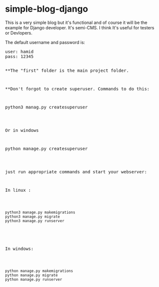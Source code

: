 # simple-blog-django
This is a very simple blog but it's functional and of course it will be the example for Django developer.
It's semi-CMS. I think It's useful for testers or Devlopers.

<p>The default username and password is:</p>
<pre>
user: hamid
pass: 12345


**The "first" folder is the main project folder. 

**Don't forgot to create superuser. Commands to do this:

<pre>
python3 manag.py createsuperuser
</pre>
<p>Or in windows</p>
<pre>
python manage.py createsuperuser
</pre>

just run appropriate commands and start your webserver:

<p>In linux :</p>
<pre>
<code>
python3 manage.py makemigrations
python3 manage.py migrate
python3 manage.py runserver
</code>
</pre>

<p>In windows:</p>
<pre>
<code>
python manage.py makemigrations
python manage.py migrate
python manage.py runserver
  
